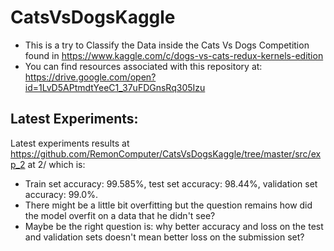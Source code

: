 # CatsVsDogsKaggle
- This is a try to Classify the Data inside the Cats Vs Dogs Competition found in https://www.kaggle.com/c/dogs-vs-cats-redux-kernels-edition
- You can find resources associated with this repository at: https://drive.google.com/open?id=1LvD5APtmdtYeeC1_37uFDGnsRq305Izu

## Latest Experiments:
Latest experiments results at https://github.com/RemonComputer/CatsVsDogsKaggle/tree/master/src/exp_2 at 2/ which is:
- Train set accuracy: 99.585%, test set accuracy: 98.44%, validation set accuracy: 99.0%.
- There might be a little bit overfitting but the question remains how did the model overfit on a data that he didn't see?
- Maybe be the right question is: why better accuracy and loss on the test and validation sets doesn't mean better loss on the submission set?